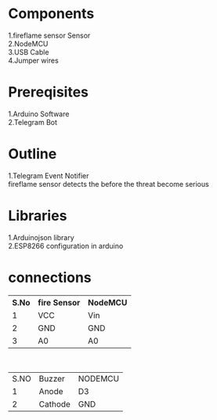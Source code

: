 # Components
1.fireflame sensor Sensor<br>
2.NodeMCU<br>
3.USB Cable<br>
4.Jumper wires<br>

# Prereqisites
1.Arduino Software<br>
2.Telegram Bot<br>

# Outline
1.Telegram Event Notifier<br>
fireflame sensor detects the before the threat become serious

# Libraries
1.Arduinojson library<br>
2.ESP8266 configuration in arduino<br>

# connections
<table>
  <tr>
    <th>S.No</th>
    <th>fire Sensor</th>
    <th>NodeMCU</th>
  </tr>
  <tr>
    <td>1</td>
    <td>VCC</td>
    <td>Vin</td>
  </tr>
  <tr>
    <td>2</td>
    <td>GND</td>
    <td>GND</td>
  </tr>
  <tr>
    <td>3</td>
    <td>A0</td>
    <td>A0</td>
  </tr>
</table>
<table>
  <tr>
    <td>S.NO</td>
    <td>Buzzer</td>
    <td>NODEMCU</td>
  </tr>
  <tr>
    <td>1</td>
    <td>Anode</td>
    <td>D3</td>
  </tr>
  <tr>
    <td>2</td>
    <td>Cathode</td>
    <td>GND</td>
  </tr>

  </table>
